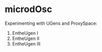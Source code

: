 # microdOsc

Experimenting with UGens and ProxySpace:

1. EntheUgen I
2. EntheUgen II
3. EntheUgen III
